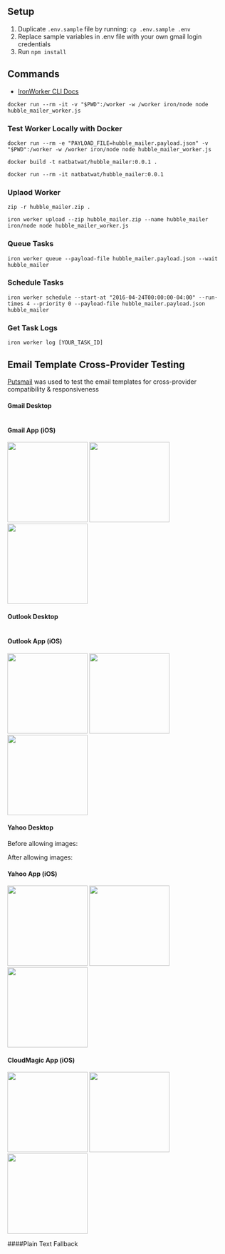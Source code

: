 ## Setup
1. Duplicate `.env.sample` file by running: `cp .env.sample .env`
2. Replace sample variables in .env file with your own gmail login credentials
3. Run `npm install`

## Commands
- [IronWorker CLI Docs](http://dev.iron.io/worker/reference/cli/)

`docker run --rm -it -v "$PWD":/worker -w /worker iron/node node hubble_mailer_worker.js`

### Test Worker Locally with Docker
`docker run --rm -e "PAYLOAD_FILE=hubble_mailer.payload.json" -v "$PWD":/worker -w /worker iron/node node hubble_mailer_worker.js`

`docker build -t natbatwat/hubble_mailer:0.0.1 .`

`docker run --rm -it natbatwat/hubble_mailer:0.0.1`

### Uplaod Worker
`zip -r hubble_mailer.zip .`

`iron worker upload --zip hubble_mailer.zip --name hubble_mailer iron/node node hubble_mailer_worker.js`

### Queue Tasks
`iron worker queue --payload-file hubble_mailer.payload.json --wait hubble_mailer`

### Schedule Tasks
`iron worker schedule --start-at "2016-04-24T00:00:00-04:00" --run-times 4 --priority 0 --payload-file hubble_mailer.payload.json hubble_mailer`

### Get Task Logs
`iron worker log [YOUR_TASK_ID]`

## Email Template Cross-Provider Testing

[Putsmail](https://www.putsmail.com/) was used to test the email templates for cross-provider compatibility & responsiveness

#### Gmail Desktop
<img src="https://cloud.githubusercontent.com/assets/9147731/14765677/42fcf95c-0a1e-11e6-9a50-e5b0e376f6cf.png" alt="">

#### Gmail App (iOS)
<img src="https://cloud.githubusercontent.com/assets/9147731/14765647/1d856c1e-0a1d-11e6-98ba-ead394fdd285.PNG" width="180" alt="">
<img src="https://cloud.githubusercontent.com/assets/9147731/14765646/1d82dd78-0a1d-11e6-89af-18c92f8e5898.PNG" width="180" alt="">
<img src="https://cloud.githubusercontent.com/assets/9147731/14765648/1d98ec44-0a1d-11e6-8772-76cf39cc4df9.PNG" width="180" alt="">

#### Outlook Desktop
<img src="https://cloud.githubusercontent.com/assets/9147731/14765678/433a4172-0a1e-11e6-807d-201de49ee6be.png" alt="">

#### Outlook App (iOS)
<img src="https://cloud.githubusercontent.com/assets/9147731/14765642/1d6dd36a-0a1d-11e6-83fa-13e32ff6bbdb.PNG" width="180" alt="">
<img src="https://cloud.githubusercontent.com/assets/9147731/14765645/1d798a52-0a1d-11e6-92d3-e51c39a4a6e4.PNG" width="180" alt="">
<img src="https://cloud.githubusercontent.com/assets/9147731/14765644/1d78ea16-0a1d-11e6-8d97-15dc3067069e.PNG" width="180" alt="">

#### Yahoo Desktop
Before allowing images: <img src="https://cloud.githubusercontent.com/assets/9147731/14765679/4363653e-0a1e-11e6-9ecd-8fe058abf751.png" alt="">

After allowing images:<img src="https://cloud.githubusercontent.com/assets/9147731/14765680/438ebd92-0a1e-11e6-80a0-5b2c0aec8837.png" alt="">

#### Yahoo App (iOS)
<img src="https://cloud.githubusercontent.com/assets/9147731/14765640/1d207962-0a1d-11e6-97db-7114b8b1d61c.PNG" width="180" alt="">
<img src="https://cloud.githubusercontent.com/assets/9147731/14765641/1d4f1bd2-0a1d-11e6-923b-74575706b6e8.PNG" width="180" alt="">
<img src="https://cloud.githubusercontent.com/assets/9147731/14765643/1d6dec74-0a1d-11e6-8d70-fc4fe5a1c140.PNG" width="180" alt="">

#### CloudMagic App (iOS)
<img src="https://cloud.githubusercontent.com/assets/9147731/14765649/1d99d76c-0a1d-11e6-973d-b23bcda9b66b.PNG" width="180" alt="">
<img src="https://cloud.githubusercontent.com/assets/9147731/14765651/1da536d4-0a1d-11e6-9188-ad3034bc2fa7.PNG" width="180" alt="">
<img src="https://cloud.githubusercontent.com/assets/9147731/14765650/1da4f142-0a1d-11e6-9d8e-0646a60b51b8.PNG" width="180" alt="">

####Plain Text Fallback
<img src="https://cloud.githubusercontent.com/assets/9147731/14765701/9e0c91bc-0a1f-11e6-8f3f-5d540b1630cf.png" alt="">
